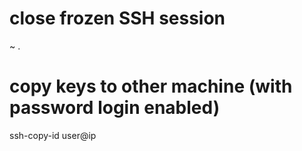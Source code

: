 # close frozen SSH session
<enter>
~
.

# copy keys to other machine (with password login enabled)
ssh-copy-id user@ip
